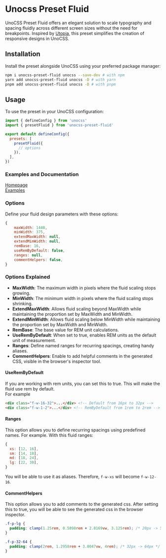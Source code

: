 # Unocss Preset Fluid
UnoCSS Preset Fluid offers an elegant solution to scale typography and spacing fluidly across different screen sizes without the need for breakpoints. Inspired by [Utopia](https://utopia.fyi/), this preset simplifies the creation of responsive designs in UnoCSS.


## Installation
Install the preset alongside UnoCSS using your preferred package manager:
```bash
npm i unocss-preset-fluid unocss --save-dev # with npm
yarn add unocss-preset-fluid unocss -D # with yarn
pnpm add unocss-preset-fluid unocss -D # with pnpm
```

## Usage
To use the preset in your UnoCSS configuration:
```js
import { defineConfig } from 'unocss'
import { presetFluid } from 'unocss-preset-fluid'

export default defineConfig({
  presets: [
    presetFluid({
      // options
    }),
  ],
})
```

### Examples and Documentation
[Homepage](https://renatomoor.github.io/unocss-preset-fluid)  
[Examples](https://renatomoor.github.io/unocss-preset-fluid/examples.html)

### Options
Define your fluid design parameters with these options:
```js
{
    maxWidth: 1440,
    minWidth: 375,
    extendMaxWidth: null,
    extendMinWidth: null,
    remBase: 16,
    useRemByDefault: false,
    ranges: null,
    commentHelpers: false,
}
```
### Options Explained

 - **MaxWidth**: The maximum width in pixels where the fluid scaling stops growing.
 - **MinWidth**: The minimum width in pixels where the fluid scaling stops shrinking.
 - **ExtendMaxWidth**: Allows fluid scaling beyond MaxWidth while maintaining the proportion set by MaxWidth and MinWidth.
 - **ExtendMinWidth**: Allows fluid scaling below MinWidth while maintaining the proportion set by MaxWidth and MinWidth.
 - **RemBase**: The base value for REM unit calculations.
 - **UseRemByDefault**: When set to true, enables REM units as the default unit of measurement.
 - **Ranges**: Define named ranges for recurring spacings, creating handy aliases.
 - **CommentHelpers**: Enable to add helpful comments in the generated CSS, visible in the browser's inspector tool.

#### UseRemByDefault
If you are working with rem units, you can set this to true.
This will make the fluid use rem by default.  
For example
```html
<div class="f-w-16-32">...</div> <!-- Default from 16px to 32px -->
<div class="f-w-1-2">...</div> <!-- RemByDefault from 1rem to 2rem -->
```

#### Ranges
This option allows you to define recurring spacings using predefined names.
For example. With this fluid ranges:
```js
{
  xs: [12, 16],
  sm: [14, 18],
  md: [18, 24],
  lg: [22, 30],
}
```
You will be able to use it as aliases. Therefore, `f-w-xs` will become `f-w-12-16`.

#### CommentHelpers
This option allows you to add comments to the generated css.
After setting this to true, you will be able to see the generated css in the browser inspector.
```css
.f-p-lg {
  padding: clamp(1.25rem, 0.5898rem + 2.8169vw, 3.125rem); /* 20px -> 50px */
}

.f-p-32-64 {
  padding: clamp(2rem, 1.2958rem + 3.0047vw, 4rem); /* 32px -> 64px */
}
```
